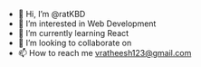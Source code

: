 - 👋 Hi, I’m @ratKBD
- 👀 I’m interested in Web Development  
- 🌱 I’m currently learning React  
- 💞️ I’m looking to collaborate on 
- 📫 How to reach me vratheesh123@gmail.com

<!---
ratKBD/ratKBD is a ✨ special ✨ repository because its `README.md` (this file) appears on your GitHub profile.
You can click the Preview link to take a look at your changes.
--->
